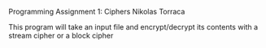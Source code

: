 Programming Assignment 1: Ciphers
Nikolas Torraca

This program will take an input file and encrypt/decrypt its contents with a stream cipher or a block cipher